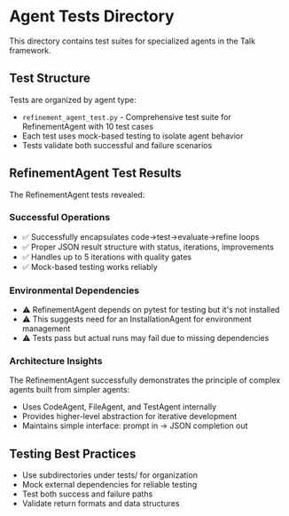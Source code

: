 # Agent Tests Directory

This directory contains test suites for specialized agents in the Talk framework.

## Test Structure

Tests are organized by agent type:
- `refinement_agent_test.py` - Comprehensive test suite for RefinementAgent with 10 test cases
- Each test uses mock-based testing to isolate agent behavior
- Tests validate both successful and failure scenarios

## RefinementAgent Test Results

The RefinementAgent tests revealed:

### Successful Operations
- ✅ Successfully encapsulates code→test→evaluate→refine loops
- ✅ Proper JSON result structure with status, iterations, improvements
- ✅ Handles up to 5 iterations with quality gates
- ✅ Mock-based testing works reliably

### Environmental Dependencies
- ⚠️ RefinementAgent depends on pytest for testing but it's not installed
- ⚠️ This suggests need for an InstallationAgent for environment management
- ⚠️ Tests pass but actual runs may fail due to missing dependencies

### Architecture Insights
The RefinementAgent successfully demonstrates the principle of complex agents built from simpler agents:
- Uses CodeAgent, FileAgent, and TestAgent internally
- Provides higher-level abstraction for iterative development
- Maintains simple interface: prompt in → JSON completion out

## Testing Best Practices
- Use subdirectories under tests/ for organization
- Mock external dependencies for reliable testing
- Test both success and failure paths
- Validate return formats and data structures